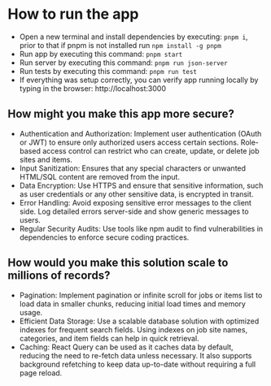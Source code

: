 # How to run the app

- Open a new terminal and install dependencies by executing: `pnpm i`, prior to that if pnpm is not installed run `npm install -g pnpm`
- Run app by executing this command: `pnpm start`
- Run server by executing this command: `pnpm run json-server`
- Run tests by executing this command: `pnpm run test`
- If everything was setup correctly, you can verify app running locally by typing in the browser: http://localhost:3000

## How might you make this app more secure?
* Authentication and Authorization: Implement user authentication (OAuth or JWT) to ensure only authorized users access certain sections. Role-based access control can restrict who can create, update, or delete job sites and items.
* Input Sanitization: Ensures that any special characters or unwanted HTML/SQL content are removed from the input.
* Data Encryption: Use HTTPS and ensure that sensitive information, such as user credentials or any other sensitive data, is encrypted in transit. 
* Error Handling: Avoid exposing sensitive error messages to the client side. Log detailed errors server-side and show generic messages to users.
* Regular Security Audits: Use tools like npm audit to find vulnerabilities in dependencies to enforce secure coding practices.

## How would you make this solution scale to millions of records?
* Pagination: Implement pagination or infinite scroll for jobs or items list to load data in smaller chunks, reducing initial load times and memory usage.
* Efficient Data Storage: Use a scalable database solution with optimized indexes for frequent search fields. Using indexes on job site names, categories, and item fields can help in quick retrieval.
* Caching: React Query can be used as it caches data by default, reducing the need to re-fetch data unless necessary. It also supports background refetching to keep data up-to-date without requiring a full page reload.
